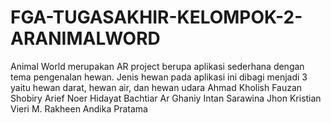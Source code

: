 # FGA-TUGASAKHIR-KELOMPOK-2-ARANIMALWORD
Animal World merupakan AR project berupa aplikasi sederhana dengan tema pengenalan hewan. Jenis hewan pada aplikasi ini dibagi menjadi 3 yaitu hewan darat, hewan air, dan hewan udara
Ahmad Kholish Fauzan Shobiry
Arief Noer Hidayat
Bachtiar Ar Ghaniy
Intan Sarawina 
Jhon Kristian Vieri 
M. Rakheen Andika Pratama


  
 



